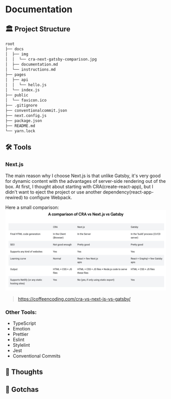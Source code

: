# Documentation

## 🏛 Project Structure
    root
    ├── docs
    │  ├── img
    │  │  └── cra-next-gatsby-comparison.jpg
    │  ├── documentation.md
    │  └── instructions.md
    ├── pages
    │  ├── api
    │  │  └── hello.js
    │  └── index.js
    ├── public
    │  └── favicon.ico
    ├── .gitignore
    ├── conventionalcommit.json
    ├── next.config.js
    ├── package.json
    ├── README.md
    └── yarn.lock

## 🛠 Tools

### Next.js
The main reason why I choose Next.js is that unlike Gatsby, it's very good for dynamic content with the advantages of server-side rendering out of the box.
At first, I thought about starting with CRA(create-react-app), but I didn't want to eject the project or use another dependency(react-app-rewired) to configure Webpack.

Here a small comparison:
![Create-react-app vs Next.js vs Gastby](img/cra-next-gatsby-comparison.jpg)
> https://coffeencoding.com/cra-vs-next-js-vs-gatsby/

### Other Tools:
- TypeScript
- Emotion
- Prettier
- Eslint
- Stylelint
- Jest
- Conventional Commits 

## 💭 Thoughts

## 🔴 Gotchas

